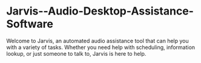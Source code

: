 # Jarvis--Audio-Desktop-Assistance-Software

Welcome to Jarvis, an automated audio assistance tool that can help you with a variety of tasks. Whether you need help with scheduling, information lookup, or just someone to talk to, Jarvis is here to help.
